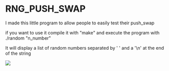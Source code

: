 <h1>RNG_PUSH_SWAP</h1>
<p> I made this little program to allow people to easily test their push_swap</p>
<p> if you want to use it compile it with "make" and execute the program with ./random "n_number"</p>
<p> It will display a list of random numbers separated by ' ' and a '\n' at the end of the string</p>
<img src="/Desktop/lugonzal.jpeg"/>
